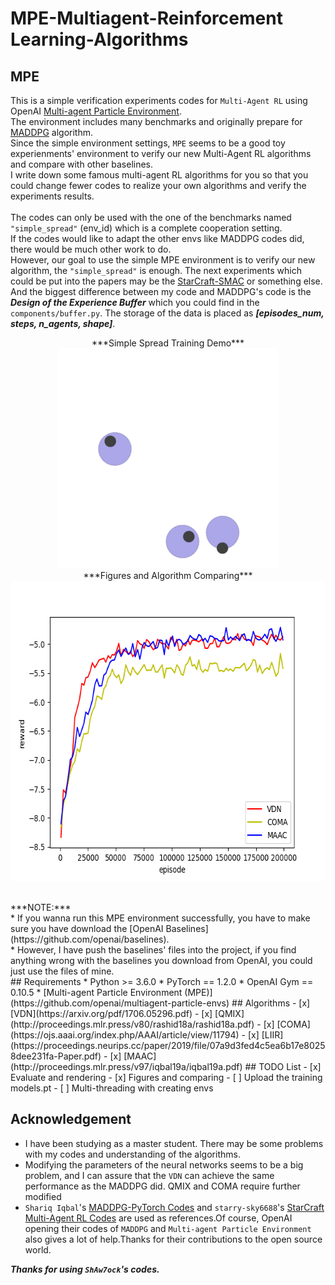 MPE-Multiagent-Reinforcement Learning-Algorithms
=======================
## MPE
This is a simple verification experiments codes for `Multi-Agent RL` using OpenAI [Multi-agent Particle Environment](https://github.com/openai/multiagent-particle-envs).<br>
The environment includes many benchmarks and originally prepare for [MADDPG](https://arxiv.org/pdf/1706.02275.pdf) algorithm.<br>
Since the simple environment settings, `MPE` seems to be a good toy experienments' environment to verify our new Multi-Agent RL algorithms and compare with other baselines.<br>
I write down some famous multi-agent RL algorithms for you so that you could change fewer codes to realize your own algorithms and verify the experiments results.<br>
<br>
The codes can only be used with the one of the benchmarks named `"simple_spread"` (env_id) which is a complete cooperation setting.<br>
If the codes would like to adapt the other envs like MADDPG codes did, there would be much other work to do.<br>
However, our goal to use the simple MPE environment is to verify our new algorithm, the `"simple_spread"` is enough. The next experiments which could be put into the papers may be the [StarCraft-SMAC](https://github.com/oxwhirl/smac) or something else.<br>
And the biggest difference between my code and MADDPG's code is the ***Design of the Experience Buffer*** which you could find in the `components/buffer.py`. The storage of the data is placed as ***[episodes_num, steps, n_agents, shape]***.<br>

<p align="center">
  ***Simple Spread Training Demo***<br>
  <img src="https://github.com/ShAw7ock/MPE-Multiagent-RL-Algos/blob/master/models/simple_spread/vdn/run3/results/VDN_Simple_Spread.gif" width="352" height="352"><br>
  ***Figures and Algorithm Comparing***<br>
  <img src="https://github.com/ShAw7ock/MPE-Multiagent-RL-Algos/blob/master/models/myplot.png" width="640" height="480">
</p>
<br>
***NOTE:*** <br>
* If you wanna run this MPE environment successfully, you have to make sure you have download the [OpenAI Baselines](https://github.com/openai/baselines).<br>
* However, I have push the baselines' files into the project, if you find anything wrong with the baselines you download from OpenAI, you could just use the files of mine.<br>
## Requirements
* Python >= 3.6.0
* PyTorch == 1.2.0
* OpenAI Gym == 0.10.5
* [Multi-agent Particle Environment (MPE)](https://github.com/openai/multiagent-particle-envs)
## Algorithms
- [x] [VDN](https://arxiv.org/pdf/1706.05296.pdf)
- [x] [QMIX](http://proceedings.mlr.press/v80/rashid18a/rashid18a.pdf)
- [x] [COMA](https://ojs.aaai.org/index.php/AAAI/article/view/11794)
- [x] [LIIR](https://proceedings.neurips.cc/paper/2019/file/07a9d3fed4c5ea6b17e80258dee231fa-Paper.pdf)
- [x] [MAAC](http://proceedings.mlr.press/v97/iqbal19a/iqbal19a.pdf)
## TODO List
- [x] Evaluate and rendering
- [x] Figures and comparing
- [ ] Upload the training models.pt
- [ ] Multi-threading with creating envs

Acknowledgement
---------------
* I have been studying as a master student. There may be some problems with my codes and understanding of the algorithms.<br>
* Modifying the parameters of the neural networks seems to be a big problem, and I can assure that the `VDN` can achieve the same performance as the MADDPG did. QMIX and COMA require further modified<br>
* `Shariq Iqbal`'s [MADDPG-PyTorch Codes](https://github.com/shariqiqbal2810/maddpg-pytorch) and `starry-sky6688`'s [StarCraft Multi-Agent RL Codes](https://github.com/starry-sky6688/StarCraft) are used as references.Of course, OpenAI opening their codes of `MADDPG` and `Multi-agent Particle Environment` also gives a lot of help.Thanks for their contributions to the open source world.<br>

***Thanks for using `ShAw7ock`'s codes.***
